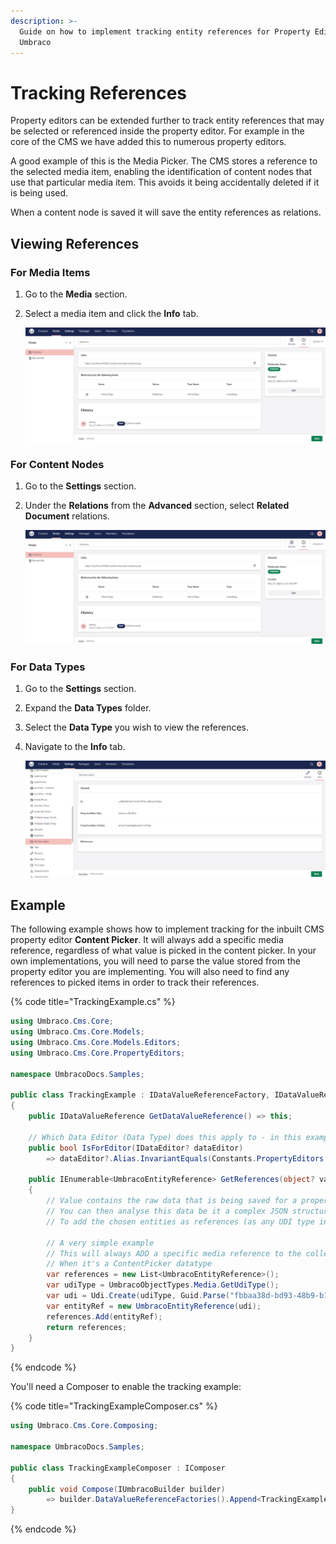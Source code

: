 ```yaml
---
description: >-
  Guide on how to implement tracking entity references for Property Editors in
  Umbraco
---
```


# Tracking References

Property editors can be extended further to track entity references that may be selected or referenced inside the property editor. For example in the core of the CMS we have added this to numerous property editors.

A good example of this is the Media Picker. The CMS stores a reference to the selected media item, enabling the identification of content nodes that use that particular media item. This avoids it being accidentally deleted if it is being used.

When a content node is saved it will save the entity references as relations.

## Viewing References

### For Media Items

1. Go to the **Media** section.
2.  Select a media item and click the **Info** tab.

    ![Viewing media references](../../extending/property-editors/images/media-references.png)

### For Content Nodes

1. Go to the **Settings** section.
2.  Under the **Relations** from the **Advanced** section, select **Related Document** relations.

    ![Viewing document references](../../extending/property-editors/images/document-references.png)

### For Data Types

1. Go to the **Settings** section.
2. Expand the **Data Types** folder.
3. Select the **Data Type** you wish to view the references.
4.  Navigate to the **Info** tab.

    ![Viewing Data Type references](../../extending/property-editors/images/data-types-references.png)

## Example

The following example shows how to implement tracking for the inbuilt CMS property editor **Content Picker**. It will always add a specific media reference, regardless of what value is picked in the content picker. In your own implementations, you will need to parse the value stored from the property editor you are implementing. You will also need to find any references to picked items in order to track their references.

{% code title="TrackingExample.cs" %}
```csharp
using Umbraco.Cms.Core;
using Umbraco.Cms.Core.Models;
using Umbraco.Cms.Core.Models.Editors;
using Umbraco.Cms.Core.PropertyEditors;

namespace UmbracoDocs.Samples;

public class TrackingExample : IDataValueReferenceFactory, IDataValueReference
{
    public IDataValueReference GetDataValueReference() => this;

    // Which Data Editor (Data Type) does this apply to - in this example it is the built in content picker of Umbraco
    public bool IsForEditor(IDataEditor? dataEditor)
        => dataEditor?.Alias.InvariantEquals(Constants.PropertyEditors.Aliases.ContentPicker) is true;

    public IEnumerable<UmbracoEntityReference> GetReferences(object? value)
    {
        // Value contains the raw data that is being saved for a property editor
        // You can then analyse this data be it a complex JSON structure or something more trivial
        // To add the chosen entities as references (as any UDI type including custom ones)

        // A very simple example
        // This will always ADD a specific media reference to the collection list
        // When it's a ContentPicker datatype
        var references = new List<UmbracoEntityReference>();
        var udiType = UmbracoObjectTypes.Media.GetUdiType();
        var udi = Udi.Create(udiType, Guid.Parse("fbbaa38d-bd93-48b9-b1d5-724c46b6693e"));
        var entityRef = new UmbracoEntityReference(udi);
        references.Add(entityRef);
        return references;
    }
}
```
{% endcode %}

You'll need a Composer to enable the tracking example:

{% code title="TrackingExampleComposer.cs" %}
```csharp
using Umbraco.Cms.Core.Composing;

namespace UmbracoDocs.Samples;

public class TrackingExampleComposer : IComposer
{
    public void Compose(IUmbracoBuilder builder)
        => builder.DataValueReferenceFactories().Append<TrackingExample>();
}
```
{% endcode %}
